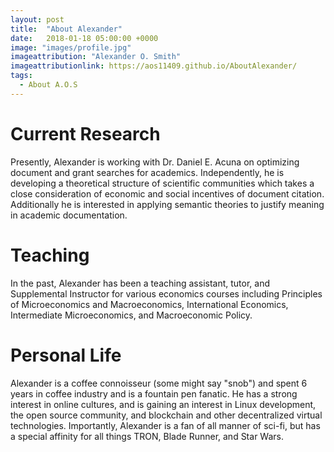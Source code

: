 ```yaml
---
layout: post
title:  "About Alexander"
date:   2018-01-18 05:00:00 +0000
image: "images/profile.jpg"
imageattribution: "Alexander O. Smith"
imageattributionlink: https://aos11409.github.io/AboutAlexander/
tags:
  - About A.O.S
---
```


# Current Research

Presently, Alexander is working with Dr. Daniel E. Acuna on optimizing document and grant searches for academics. Independently, he is developing a theoretical structure of scientific communities which takes a close consideration of economic and social incentives of document citation. Additionally he is interested in applying semantic theories to justify meaning in academic documentation.

# Teaching

In the past, Alexander has been a teaching assistant, tutor, and Supplemental Instructor for various economics courses including Principles of Microeconomics and Macroeconomics, International Economics, Intermediate Microeconomics, and Macroeconomic Policy.

# Personal Life

Alexander is a coffee connoisseur (some might say "snob") and spent 6 years in coffee industry and is a fountain pen fanatic. He has a strong interest in online cultures, and is gaining an interest in Linux development, the open source community, and blockchain and other decentralized virtual technologies. Importantly, Alexander is a fan of all manner of sci-fi, but has a special affinity for all things TRON, Blade Runner, and Star Wars.

